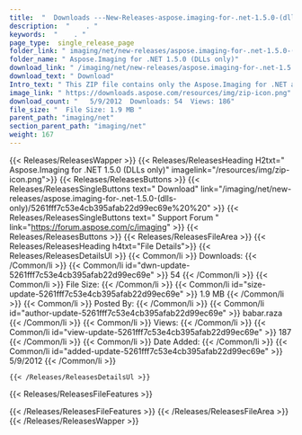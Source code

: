 ```yaml
---
title:  "  Downloads ---New-Releases-aspose.imaging-for-.net-1.5.0-(dlls-only) . " 
description:  "    . " 
keywords:  "    . " 
page_type:  single_release_page
folder_link: " imaging/net/new-releases/aspose.imaging-for-.net-1.5.0-(dlls-only)/"
folder_name: " Aspose.Imaging for .NET 1.5.0 (DLLs only)"
download_link: " /imaging/net/new-releases/aspose.imaging-for-.net-1.5.0-(dlls-only)/5261fff7c53e4cb395afab22d99ec69e"
download_text: " Download"
Intro_text: " This ZIP file contains only the Aspose.Imaging for .NET assemblies. The assembli..."
image_link: " https://downloads.aspose.com/resources/img/zip-icon.png"
download_count: "   5/9/2012  Downloads: 54  Views: 186"
file_size: "  File Size: 1.9 MB "
parent_path: "imaging/net"
section_parent_path: "imaging/net"
weight: 167 
---
```


{{< Releases/ReleasesWapper >}}
  {{< Releases/ReleasesHeading H2txt=" Aspose.Imaging for .NET 1.5.0 (DLLs only)" imagelink="/resources/img/zip-icon.png">}}
  {{< Releases/ReleasesButtons >}}
    {{< Releases/ReleasesSingleButtons text=" Download" link="/imaging/net/new-releases/aspose.imaging-for-.net-1.5.0-(dlls-only)/5261fff7c53e4cb395afab22d99ec69e%20%20" >}}
    {{< Releases/ReleasesSingleButtons text=" Support Forum " link="https://forum.aspose.com/c/imaging" >}}
  {{< Releases/ReleasesButtons >}}
  {{< Releases/ReleasesFileArea >}}
    {{< Releases/ReleasesHeading h4txt="File Details">}}
    {{< Releases/ReleasesDetailsUl >}}
            {{< Common/li  >}} Downloads: {{< /Common/li >}} 
      {{< Common/li id="dwn-update-5261fff7c53e4cb395afab22d99ec69e" >}} 54 {{< /Common/li >}} 
      {{< Common/li  >}} File Size: {{< /Common/li >}} 
      {{< Common/li id="size-update-5261fff7c53e4cb395afab22d99ec69e" >}} 1.9 MB {{< /Common/li >}} 
      {{< Common/li  >}} Posted By: {{< /Common/li >}} 
      {{< Common/li id="author-update-5261fff7c53e4cb395afab22d99ec69e" >}} babar.raza {{< /Common/li >}} 
      {{< Common/li  >}} Views: {{< /Common/li >}} 
      {{< Common/li id="view-update-5261fff7c53e4cb395afab22d99ec69e" >}} 187 {{< /Common/li >}} 
      {{< Common/li  >}} Date Added: {{< /Common/li >}} 
      {{< Common/li id="added-update-5261fff7c53e4cb395afab22d99ec69e" >}} 5/9/2012 {{< /Common/li >}} 

    {{< /Releases/ReleasesDetailsUl >}}

  {{< Releases/ReleasesFileFeatures >}}
      
  {{< /Releases/ReleasesFileFeatures >}}
 {{< /Releases/ReleasesFileArea >}}
{{< /Releases/ReleasesWapper >}}



